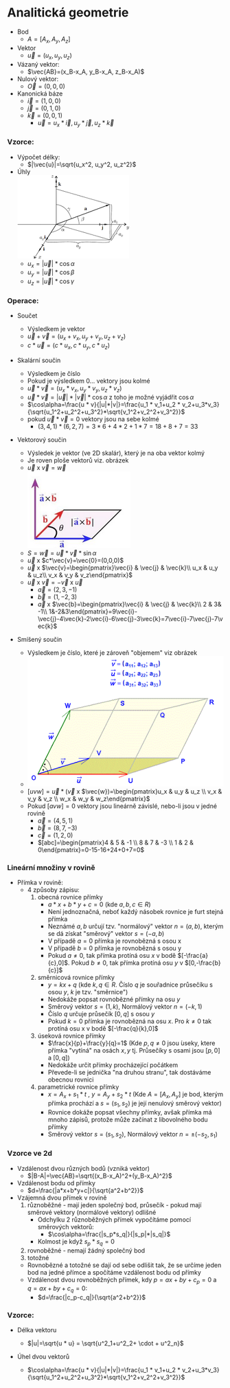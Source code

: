 # Analitická geometrie
* Bod
  * $A=[A_x, A_y, A_z]$
* Vektor
  * $\vec{u} = (u_x, u_y, u_z)$
* Vázaný vektor:
  * $\vec{AB}=(x_B-x_A, y_B-x_A, z_B-x_A)$
* Nulový vektor:
  * $\vec{O}=(0,0,0)$
* Kanonická báze
  * $\vec{i}=(1,0,0)$
  * $\vec{j}=(0,1,0)$
  * $\vec{k}=(0,0,1)$
    * $\vec{u}=u_x*\vec{i}, u_y*\vec{j}, u_z*\vec{k}$

### Vzorce:
* Výpočet délky:
  * $|\vec{u}|=\sqrt{u_x^2, u_y^2, u_z^2}$
* Úhly    
 ![úhly](img/anal1.png)
  * $u_x=|\vec{u}|*\cos\alpha$
  * $u_y=|\vec{u}|*\cos\beta$
  * $u_z=|\vec{u}|*\cos\gamma$

### Operace:
* Součet
  * Výsledkem je vektor
  * $\vec{u}+\vec{v}=(u_x+v_x, u_y+v_y, u_z+v_z)$
  * $c*\vec{u}=(c*u_x, c*u_y, c*u_z)$
  
* Skalární součin 
  * Výsledkem je číslo
  * Pokud je výsledkem 0... vektory jsou kolmé
  * $\vec{u}*\vec{v}=(u_x*v_x, u_y*v_y, u_z*v_z)$
  * $\vec{u}*\vec{v}=|\vec{u}|*|\vec{v}|*\cos\alpha$ z toho je možné vyjádřit $\cos\alpha$
  * $\cos\alpha=\frac{u * v}{|u|*|v|}=\frac{u_1 * v_1+u_2 * v_2+u_3*v_3}{\sqrt{u_1^2+u_2^2+u_3^2}*\sqrt{v_1^2+v_2^2+v_3^2}}$
  * pokud $\vec{u}*\vec{v}=0$ vektory jsou na sebe kolmé
    * $(3,4,1)*(6,2,7)=3*6+4*2+1*7=18+8+7=33$
  
* Vektorový součin
  * Výsledek je vektor (ve 2D skalár), který je na oba vektor kolmý
  * Je roven ploše vektorů viz. obrázek
  * $\vec{u}$ x $\vec{v}=\vec{w}$      
  ![vektor](img/anal2.png)
  * $S=\vec{w}=\vec{u}*\vec{v}*\sin\alpha$
  * $\vec{u}$ x $c*\vec{v}=\vec{0}=(0,0,0)$
  * $\vec{u}$ x $\vec{v}=\begin{pmatrix}\vec{i} & \vec{j} & \vec{k}\\ u_x & u_y & u_z\\ v_x & v_y & v_z\end{pmatrix}$
  * $\vec{u}$ x $\vec{v}=-\vec{v}$ x $\vec{u}$
    * $\vec{a}=(2,3,-1)$
    * $\vec{b}=(1,-2,3)$
    * $\vec{a}$ x $\vec{b}=\begin{pmatrix}\vec{i} & \vec{j} & \vec{k}\\ 2 & 3& -1\\ 1&-2&3\end{pmatrix}=9\vec{i}-\vec{j}-4\vec{k}-2\vec{i}-6\vec{j}-3\vec{k}=7\vec{i}-7\vec{j}-7\vec{k}$

* Smíšený součin 
  * Výsledkem je číslo, které je zároveň "objemem" viz obrázek
  * ![smíšený](img/anal3.png)
  * $[uvw]=\vec{u}*(\vec{v}$ x $\vec{w})=\begin{pmatrix}u_x & u_y & u_z \\ v_x & v_y & v_z \\ w_x & w_y & w_z\end{pmatrix}$
  * Pokud $[avw]=0$ vektory jsou lineárně závislé, nebo-li jsou v jedné rovině
    * $\vec{a}=(4,5,1)$
    * $\vec{b}=(8,7,-3)$
    * $\vec{c}=(1,2,0)$
    * $[abc]=\begin{pmatrix}4 & 5 & -1 \\ 8 & 7 & -3 \\ 1 & 2 & 0\end{pmatrix}=0-15-16+24+0+7=0$

### Lineární množiny v rovině
* Přímka v rovině:
  * 4 způsoby zápisu:
    1. obecná rovnice přímky
       * $a*x + b*y + c = 0$ (kde $a,b,c\in R$)
       * Není jednoznačná, neboť každý násobek rovnice je furt stejná přímka
       * Neznámé $a,b$ určují tzv. "normálový" vektor $n=(a,b)$, kterým se dá získat "směrový" vektor $s=(-a,b)$
       * V případě $a=0$ přímka je rovnobězná s osou x
       * V případě $b=0$ přímka je rovnobězná s osou y
       * Pokud $a\ne0$, tak přímka protíná osu $x$ v bodě $[-\frac{a}{c},0]$. Pokud $b\ne0$, tak přímka protíná osu $y$ v $[0,-\frac{b}{c}]$
    2. směrnicová rovnice přímky
       * $y=kx+q$ (kde $k,q\in R$. Číslo $q$ je souřadnice průsečíku s osou $y$, $k$ je tzv. "směrnice") 
       * Nedokáže popsat rovnobězné přímky na osu $y$
       * Směrový vektor $s=(1,k)$, Normálový vektor $n=(-k,1)$
       * Číslo $q$ určuje průsečík $[0,q]$ s osou $y$
       * Pokud $k=0$ přímka je rovnobězná na osu $x$. Pro $k\ne0$ tak protíná osu x v bodě $[-\frac{q}{k},0]$
    3. úseková rovnice přímky
       * $\frac{x}{p}+\frac{y}{q}=1$ (Kde $p,q\ne0$ jsou  ́useky, ktere přímka "vytíná" na osách $x, y$ tj. Průsečíky s osami jsou $[p, 0]$ a $[0, q]$)
       * Nedokáže určit přímky procházející počátkem
       * Převede-li se jednička "na druhou stranu", tak dostáváme obecnou rovnici
    4. parametrické rovnice přímky
       * $x=A_x+s_1*t$ , $y=A_y+s_2*t$ (Kde $A=[A_x,A_y]$ je bod, kterým přímka prochází a $s=(s_1,s_2)$ je její nenulový směrový vektor)
       * Rovnice dokáže popsat všechny přímky, avšak přímka má mnoho zápisů, protože může začínat z libovolného bodu přímky
       * Směrový vektor $s=(s_1,s_2)$, Normálový vektor $n=\pm(-s_2,s_1)$

### Vzorce ve 2d
* Vzdálenost dvou různých bodů (vzniká vektor)
  * $|B-A|=\vec{AB}=\sqrt{(x_B-x_A)^2+(y_B-x_A)^2}$
* Vzdálenost bodu od přímky
  * $d=\frac{|a*x+b*y+c|}{\sqrt{a^2+b^2}}$
* Vzájemná dvou přímek v rovině
  1. různoběžné - mají jeden společný bod, průsečík - pokud mají směrové vektory (normálové vektory) odlišné
     * Odchylku 2 různoběžných přímek vypočítáme pomocí směrových vektorů:
       *  $\cos\alpha=\frac{|s_p*s_q|}{|s_p|*|s_q|}$
     * Kolmost je když $s_p * s_q = 0$  
  2. rovnoběžné - nemají žádný společný bod
  3. totožné
  *  Rovnobězné a totožné se dají od sebe odlišit tak, že se určíme jeden bod na jedné přímce a spočítáme vzdálenost bodu od přímky
  *  Vzdálenost dvou rovnoběžných přímek, kdy $p=ax+by+c_p=0$ a $q=ax+by+c_q=0$:
     *  $d=\frac{|c_p-c_q|}{\sqrt{a^2+b^2}}$



### Vzorce:
* Délka vektoru
  * $|u|=\sqrt{u * u} = \sqrt{u^2_1+u^2_2+ \cdot + u^2_n}$

* Úhel dvou vektorů
  * $\cos\alpha=\frac{u * v}{|u|*|v|}=\frac{u_1 * v_1+u_2 * v_2+u_3*v_3}{\sqrt{u_1^2+u_2^2+u_3^2}*\sqrt{v_1^2+v_2^2+v_3^2}}$
